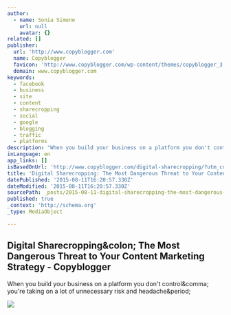 ```yaml
---
author:
  - name: Sonia Simone
    url: null
    avatar: {}
related: []
publisher:
  url: 'http://www.copyblogger.com'
  name: Copyblogger
  favicon: 'http://www.copyblogger.com/wp-content/themes/copyblogger_3.0/images/favicon.ico'
  domain: www.copyblogger.com
keywords:
  - facebook
  - business
  - site
  - content
  - sharecropping
  - social
  - google
  - blogging
  - traffic
  - platforms
description: "When you build your business on a platform you don't control, you're taking on a lot of unnecessary risk and headache."
inLanguage: en
app_links: []
isBasedOnUrl: 'http://www.copyblogger.com/digital-sharecropping/?utm_content=buffer4f9d8&utm_medium=social&utm_source=twitter.com&utm_campaign=buffer'
title: 'Digital Sharecropping: The Most Dangerous Threat to Your Content Marketing Strategy - Copyblogger'
datePublished: '2015-08-11T16:20:57.330Z'
dateModified: '2015-08-11T16:20:57.330Z'
sourcePath: _posts/2015-08-11-digital-sharecropping-the-most-dangerous-threat-to-your-con.md
published: true
_context: 'http://schema.org'
_type: MediaObject

---
```

<article style=""><h1>Digital Sharecropping&amp;colon; The Most Dangerous Threat to Your Content Marketing Strategy - Copyblogger</h1><p>When you build your business on a platform you don't control&amp;comma; you're taking on a lot of unnecessary risk and headache&amp;period;</p><img src="http://www.copyblogger.com/images/2012/11/digital-sharecropping.jpg" /></article>